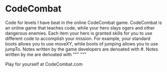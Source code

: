 # CodeCombat
Code for levels I have beat in the online CodeCombat game. 
CodeCombat is an online game that teaches code, while your hero slays ogers and other dangerous enemies.
Each item your hero is granted skills for you to use different code to accomplish your mission. 
For example, your standard boots allows you to use moveXY, while boots of jumping allows you to use jumpTo.
Notes written by the game developers are denoated with #. 
Notes written by me are denoated with """ """

Play for yourself at CodeCombat.com 
